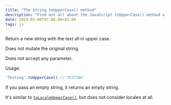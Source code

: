 ```yaml
---
title: "The String toUpperCase() method"
description: "Find out all about the JavaScript toUpperCase() method of a string"
date: 2019-03-08T07:00:00+02:00
tags: js
---
```


Return a new string with the text all in upper case.

Does not mutate the original string.

Does not accept any parameter.

Usage:

```js
'Testing'.toUpperCase() //'TESTING'
```

If you pass an empty string, it returns an empty string.

It's similar to [`toLocaleUpperCase()`](/javascript-string-tolocaleuppercase/), but does not consider locales at all.
